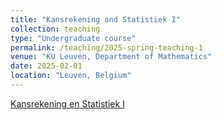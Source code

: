 ```yaml
---
title: "Kansrekening and Statistiek I"
collection: teaching
type: "Undergraduate course"
permalink: /teaching/2025-spring-teaching-1
venue: "KU Leuven, Department of Mathematics"
date: 2025-02-01
location: "Leuven, Belgium"
---
```


[Kansrekening en Statistiek I](https://onderwijsaanbod.kuleuven.be/syllabi/n/G0Z26AN.htm)